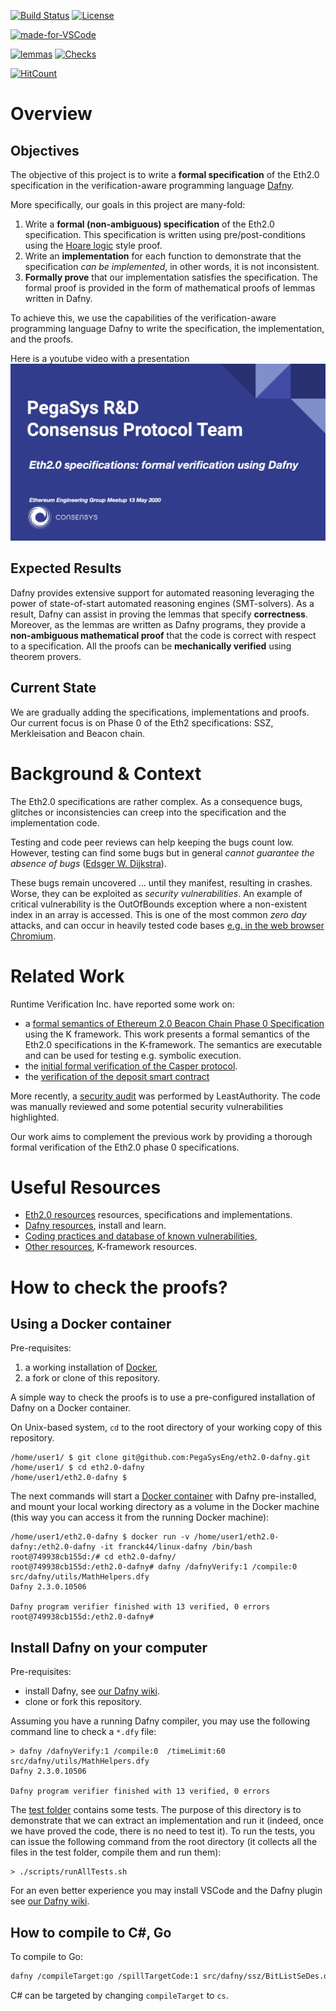
[![Build Status](https://circleci.com/gh/PegaSysEng/eth2.0-dafny.svg?style=shield)](https://circleci.com/gh/PegaSysEng/workflows/eth2.0-dafny) 
[![License](https://img.shields.io/badge/License-Apache%202.0-blue.svg)](https://opensource.org/licenses/Apache-2.0) 
<!-- ![GitHub commit activity](https://img.shields.io/github/commit-activity/w/PegaSysEng/eth2.0-dafny?style=flat) -->
[![made-for-VSCode](https://img.shields.io/badge/Made%20for-VSCode-1f425f.svg)](https://code.visualstudio.com/)

 [![lemmas](https://img.shields.io/badge/Lemmas-101-yellow.svg)](https://shields.io/) 
 [![Checks](https://img.shields.io/badge/DafnyVerify-Verified-orange.svg)](https://shields.io/) 

[![HitCount](http://hits.dwyl.com/https://githubcom/PegaSysEng/eth20-dafny.svg)](http://hits.dwyl.com/https://githubcom/PegaSysEng/eth20-dafny)

# Overview 

## Objectives

The objective of this project is to write a **formal specification** of the Eth2.0 specification in the verification-aware programming language [Dafny](https://github.com/dafny-lang/dafny/wiki).

More specifically, our goals in this project are many-fold:

1. Write a **formal (non-ambiguous) specification** of the Eth2.0 specification.
This specification is written using pre/post-conditions using the [Hoare logic](https://en.wikipedia.org/wiki/Hoare_logic) style proof.
2. Write an **implementation** for each function to demonstrate that the specification _can be implemented_, in other words, it is not inconsistent.
3. **Formally prove** that our implementation satisfies the specification. The formal proof is provided in the form of mathematical proofs of lemmas written in Dafny.

To achieve this, we use the capabilities of the verification-aware programming language Dafny to write the specification, the implementation, and the proofs.

Here is a youtube video with a presentation 
[![EEG Meet-up Dafny](EEG-Meetup-Dafny.jpg)](https://www.youtube.com/watch?v=UCSwkUQO_no "EEG: Verification of Eth2.0 using Dafny")

## Expected Results

Dafny provides extensive support for automated reasoning leveraging the power of state-of-start automated reasoning engines (SMT-solvers).
As a result, Dafny can assist in proving the lemmas that specify **correctness**.
Moreover, as the lemmas are written as Dafny programs, they provide a **non-ambiguous mathematical proof** that the code is correct with respect to a specification.
All the proofs can be **mechanically verified** using theorem provers.

## Current State 

We are gradually adding the specifications, implementations and proofs.
Our current focus is on Phase 0 of the Eth2 specifications: SSZ, Merkleisation and Beacon chain.  

# Background & Context

The Eth2.0 specifications are rather complex.
As a consequence bugs, glitches or inconsistencies can creep into the specification and the implementation code.

Testing and code peer reviews can help keeping the bugs count low.
However, testing can find some bugs but in general _cannot guarantee the absence of bugs_ ([Edsger W. Dijkstra](https://en.wikiquote.org/wiki/Edsger_W._Dijkstra)).

These bugs remain uncovered ... until they manifest, resulting in crashes.
Worse, they can be exploited as _security vulnerabilities_.
An example of critical vulnerability is the OutOfBounds exception where a non-existent index in an array is accessed. This is one of the most common _zero day_ attacks, and can occur in heavily tested code bases
[e.g. in the web browser Chromium](https://latesthackingnews.com/2020/02/26/google-patch-serious-chrome-bugs-including-a-zero-day-under-active-exploit/).

# Related Work

Runtime Verification Inc. have reported some work on:
<!-- 
The paper [An Executable K Model of Ethereum 2.0 Beacon Chain Phase 0 Specification](https://github.com/runtimeverification/beacon-chain-spec/blob/master/report/bck-report.pdf) describes how the K-framework can be used to:

* provide a formal semantics to Eth2.0 spec (phase 0)
* derive an executable model from it
* provide some insight into test coverage (using the current test suites).

This is a very nice work in terms of formalising the Eth2.0 specs.
However, the current state of the K-framework is limited to testing, and as mentioned before _testing can find bugs but cannot prove the absence of bugs._ -->

* a [formal semantics of Ethereum 2.0 Beacon Chain Phase 0 Specification](https://github.com/runtimeverification/beacon-chain-spec/) using the K framework.
This work presents a formal semantics of the Eth2.0 specifications in the K-framework. 
The semantics are executable and can be used for testing e.g. symbolic execution. 
* the [initial formal verification of the Casper protocol](https://runtimeverification.com/blog/runtime-verification-completes-formal-verification-of-ethereum-casper-protocol/).
* the [verification of the deposit smart contract](https://blog.ethereum.org/2020/02/04/eth2-quick-update-no-8/)

More recently, a [security audit](https://blog.ethereum.org/2020/03/31/eth2-quick-update-no-10/) was performed by LeastAuthority. 
The code was manually reviewed and some potential security vulnerabilities highlighted.

Our work aims to complement the previous work by providing a thorough formal verification of the Eth2.0 phase 0 specifications.

# Useful Resources

* [Eth2.0 resources](wiki/eth2-specs.md) resources, specifications and implementations.
* [Dafny resources](wiki/dafny.md), install and learn.
* [Coding practices and database of known vulnerabilities](wiki/vulnerabilities.md),
* [Other resources](wiki/other-resources.md), K-framework resources.

# How to check the proofs?

## Using a Docker container

Pre-requisites:

1. a working installation of [Docker](https://docs.docker.com),
2. a fork or clone of this repository.

A simple way to check the proofs is to use a pre-configured installation of Dafny on a Docker container.

On Unix-based system, `cd` to the root directory of your working copy of this repository.
```
/home/user1/ $ git clone git@github.com:PegaSysEng/eth2.0-dafny.git
/home/user1/ $ cd eth2.0-dafny
/home/user1/eth2.0-dafny $ 
```

The next commands will start a [Docker container](https://hub.docker.com/repository/docker/franck44/linux-dafny) with Dafny pre-installed, and mount your local working directory as a volume in the Docker machine (this way you can access it from the running Docker machine):
```
/home/user1/eth2.0-dafny $ docker run -v /home/user1/eth2.0-dafny:/eth2.0-dafny -it franck44/linux-dafny /bin/bash
root@749938cb155d:/# cd eth2.0-dafny/
root@749938cb155d:/eth2.0-dafny# dafny /dafnyVerify:1 /compile:0 src/dafny/utils/MathHelpers.dfy 
Dafny 2.3.0.10506

Dafny program verifier finished with 13 verified, 0 errors
root@749938cb155d:/eth2.0-dafny# 
```

## Install Dafny on your computer

Pre-requisites:

* install Dafny, see [our Dafny wiki](wiki/dafny.md).
* clone or fork this repository.

Assuming you have a running Dafny compiler, you may use the following command line to check a `*.dfy` file:
```
> dafny /dafnyVerify:1 /compile:0  /timeLimit:60 src/dafny/utils/MathHelpers.dfy
Dafny 2.3.0.10506

Dafny program verifier finished with 13 verified, 0 errors
```

The [test folder](https://github.com/PegaSysEng/eth2.0-dafny/tree/master/test/dafny) contains some tests.
The purpose of this directory is to demonstrate that we can extract an implementation and run it (indeed, once we have proved the code, there is no need to test it).
To run the tests, you can issue the following command from the root directory (it collects all the files in the test folder, compile them and run them):

```
> ./scripts/runAllTests.sh
```

 For an even  better experience you may install VSCode and the Dafny plugin see [our Dafny wiki](https://github.com/PegaSysEng/eth2.0-dafny/wiki/Eth2.0-verification-in-Dafny).

## How to compile to C#, Go

To compile to Go:

```sh
dafny /compileTarget:go /spillTargetCode:1 src/dafny/ssz/BitListSeDes.dfy
```

C# can be targeted by changing `compileTarget` to `cs`.

<!-- * video with how to see verified or bugs. -->
